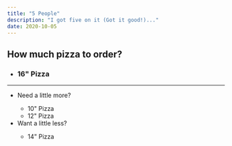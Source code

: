 ```yaml
---
title: "5 People"
description: "I got five on it (Got it good!)..."
date: 2020-10-05
---
```

<h2>How much pizza to order?</h2>
<ul>
  <li><h3>16" Pizza</h3></li>
</ul>
<hr>
<div class="tdbc-section">
<ul class="tdbc-column-container">
  <li class="tdbc-card tdbc-card--outlined">
    <div class="tdbc-card__content">
      <span class="tdbc-card__title">
        Need a little more?
      </span>
      <ul>
      	<li>10" Pizza</li>
        <li>12" Pizza</li>
      </ul>
    </div>
  </li>
  <li class="tdbc-card tdbc-card--outlined">
    <div class="tdbc-card__content">
      <span class="tdbc-card__title">
        Want a little less?
      </span>
      <ul>
        <li>14" Pizza</li>
      </ul>
    </div>
  </li>
</ul>
</div>